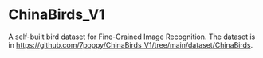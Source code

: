 # ChinaBirds_V1
A self-built bird dataset for Fine-Grained Image Recognition. The dataset is in https://github.com/7poppy/ChinaBirds_V1/tree/main/dataset/ChinaBirds.
